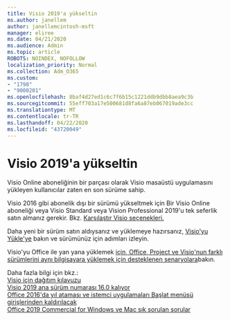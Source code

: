 ```yaml
---
title: Visio 2019'a yükseltin
ms.author: janellem
author: janellemcintosh-msft
manager: eliree
ms.date: 04/21/2020
ms.audience: Admin
ms.topic: article
ROBOTS: NOINDEX, NOFOLLOW
localization_priority: Normal
ms.collection: Adm_O365
ms.custom:
- "1798"
- "9000201"
ms.openlocfilehash: 8baf4d27ed1c6c7f6b15c1221ddb9dbb8aea9c3b
ms.sourcegitcommit: 55eff703a17e500681d8fa6a87eb067019ade3cc
ms.translationtype: MT
ms.contentlocale: tr-TR
ms.lasthandoff: 04/22/2020
ms.locfileid: "43720049"
---
```

# <a name="upgrade-to-visio-2019"></a>Visio 2019'a yükseltin

Visio Online aboneliğinin bir parçası olarak Visio masaüstü uygulamasını yükleyen kullanıcılar zaten en son sürüme sahip. 

Visio 2016 gibi abonelik dışı bir sürümü yükseltmek için Bir Visio Online aboneliği veya Visio Standard veya Vision Professional 2019'u tek seferlik satın almanız gerekir. Bkz. [Karşılaştır Visio seçenekleri.](https://products.office.com/visio/microsoft-visio-plans-and-pricing-compare-visio-options)

Daha yeni bir sürüm satın aldıysanız ve yüklemeye hazırsanız, [Visio'yu Yükle'ye](https://support.office.com/article/f98f21e3-aa02-4827-9167-ddab5b025710?wt.mc_id=OfficeAdm_ClientDIA_Alchemy1798) bakın ve sürümünüz için adımları izleyin. 

Visio'yu Office ile yan yana yüklemek [için, Office, Project ve Visio'nun farklı sürümlerini aynı bilgisayara yüklemek için desteklenen senaryolara](https://docs.microsoft.com/deployoffice/install-different-office-visio-and-project-versions-on-the-same-computer)bakın.

Daha fazla bilgi için bkz.:<br>
[Visio için dağıtım kılavuzu](https://docs.microsoft.com/deployoffice/deployment-guide-for-visio)<br>
[Visio 2019 ana sürüm numarası 16.0 kalıyor](https://docs.microsoft.com/deployoffice/office2019/overview#whats-stayed-the-same-in-office-2019)<br>
[Office 2016'da yıl ataması ve istemci uygulamaları Başlat menüsü girişlerinden kaldırılacak](https://support.office.com/article/8fe5e052-76d2-49de-af30-2e84ed3da907?wt.mc_id=OfficeAdm_ClientDIA_Alchemy1798)<br>
[Office 2019 Commercial for Windows ve Mac sık sorulan sorular](https://support.microsoft.com/help/4133312) 
